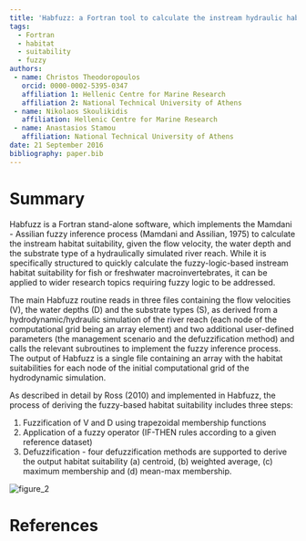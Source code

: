 ```yaml
---
title: 'Habfuzz: a Fortran tool to calculate the instream hydraulic habitat suitability based on fuzzy logic'
tags:
  - Fortran
  - habitat
  - suitability
  - fuzzy
authors:
 - name: Christos Theodoropoulos
   orcid: 0000-0002-5395-0347
   affiliation 1: Hellenic Centre for Marine Research
   affiliation 2: National Technical University of Athens
 - name: Nikolaos Skoulikidis
   affiliation: Hellenic Centre for Marine Research
 - name: Anastasios Stamou
   affiliation: National Technical University of Athens
date: 21 September 2016
bibliography: paper.bib
---
```


# Summary
Habfuzz is a Fortran stand-alone software, which implements the Mamdani - Assilian fuzzy inference process (Mamdani and Assilian, 1975) to calculate the instream habitat suitability, given the flow velocity, the water depth and the substrate type of a hydraulically simulated river reach. While it is specifically structured to quickly calculate the fuzzy-logic-based instream habitat suitability for fish or freshwater macroinvertebrates, it can be applied to wider research topics requiring fuzzy logic to be addressed.

The main Habfuzz routine reads in three files containing the flow velocities (V), the water depths (D) and the substrate types (S), as derived from a hydrodynamic/hydraulic simulation of the river reach (each node of the computational grid being an array element) and two additional user-defined parameters (the management scenario and the defuzzification method) and calls the relevant subroutines to implement the fuzzy inference process. The output of Habfuzz is a single file containing an array with the habitat suitabilities for each node of the initial computational grid of the hydrodynamic simulation.

As described in detail by Ross (2010) and implemented in Habfuzz, the process of deriving the fuzzy-based habitat suitability includes three steps:  

1.	Fuzzification of V and D using trapezoidal membership functions  
2.	Application of a fuzzy operator (IF-THEN rules according to a given reference dataset)  
3.	Defuzzification - four defuzzification methods are supported to derive the output habitat suitability (a) centroid, (b) weighted average, (c) maximum membership and (d) mean-max membership.

![figure_2](https://cloud.githubusercontent.com/assets/21544603/18706143/7f3e39fc-7ff9-11e6-8712-aaea188f8bc6.png)

# References

